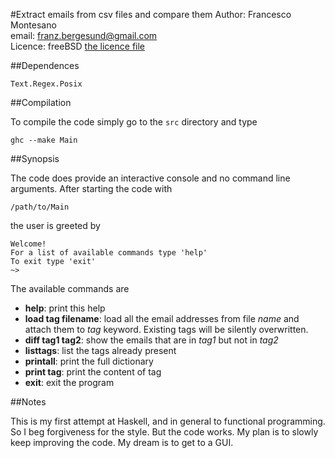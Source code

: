 #Extract emails from csv files and compare them
Author: Francesco Montesano  
email: franz.bergesund@gmail.com  
Licence: freeBSD [the licence file](LICENCE)

##Dependences

    Text.Regex.Posix

##Compilation

To compile the code simply go to the `src` directory and type

    ghc --make Main

##Synopsis

The code does provide an interactive console and no command line arguments.
After starting the code with 

    /path/to/Main
the user is greeted by

    Welcome!
    For a list of available commands type 'help'
    To exit type 'exit'
    ~> 

The available commands are 

+ **help**: print this help
+ **load tag filename**: load all the email addresses from
    file *name* and attach them to *tag* keyword.
    Existing tags will be silently overwritten.
+ **diff tag1 tag2**: show the emails that are in *tag1*
    but not in *tag2*
+ **listtags**: list the tags already present
+ **printall**: print the full dictionary
+ **print tag**: print the content of tag
+ **exit**: exit the program

##Notes

This is my first attempt at Haskell, and in general to functional programming.
So I beg forgiveness for the style. But the code works.
My plan is to slowly keep improving the code. My dream is to get to a GUI.

